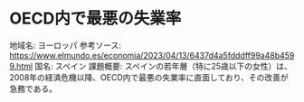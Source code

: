 # OECD内で最悪の失業率

地域名: ヨーロッパ
参考ソース: https://www.elmundo.es/economia/2023/04/13/6437d4a5fdddff99a48b4599.html
国名: スペイン
課題概要: スペインの若年層（特に25歳以下の女性）は、2008年の経済危機以降、OECD内で最悪の失業率に直面しており、その改善が急務である。